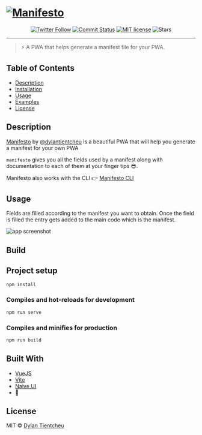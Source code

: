 # [![Manifesto](static/banner.png)](https://github.com/blurdylan/manifesto-cli)

<p align="center">
<a href="https://twitter.com/dylantientcheu"><img src="https://img.shields.io/twitter/follow/dylantientcheu.svg?style=social&amp;label=Follow" alt="Twitter Follow" /></a> <a href="https://github.com/blurdylan/manifesto/graphs/commit-activity"><img src="https://badgen.net/github/last-commit/blurdylan/manifesto-cli" alt="Commit Status" /></a> <a href="https://github.com/blurdylan/manifesto/blob/master/license"><img src="https://badgen.net/badge/License/MIT/blue" alt="MIT license" /></a> <img src="https://img.shields.io/github/stars/blurdylan/manifesto.svg" alt="Stars" />
</p>

---

> ⚡️ A PWA that helps generate a manifest file for your PWA.

## Table of Contents

- [Description](#description)
- [Installation](#installation)
- [Usage](#usage)
- [Examples](#examples)
- [License](#license)

## Description

[Manifesto](https://blurdylan.github.io/manifesto/#/) by [@dylantientcheu](https://twitter.com/dylantientcheu) is a beautiful PWA that will help you generate a manifest for your own PWA

`manifesto` gives you all the fields used by a manifest along with documentation to each of them at your finger tips 😎.

Manifesto also works with the CLI 👉 [Manifesto CLI](https://github.com/blurdylan/manifesto-cli)

## Usage

Fields are filled according to the manifest you want to obtain.
Once the field is filled the entry gets added to the main code which is the manifest.

![app screenshot](./static/v2.png)

## Build

## Project setup

```bash
npm install
```

### Compiles and hot-reloads for development

```bash
npm run serve
```

### Compiles and minifies for production

```bash
npm run build
```

## Built With

- [VueJS](https://vuejs.org/)
- [Vite](https://vitejs.dev/)
- [Naive UI](https://www.naiveui.com/en-US/os-theme)
- 💓

## License

MIT © [Dylan Tientcheu](https://twitter.com/dylantientcheu)
